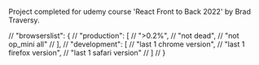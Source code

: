 Project completed for udemy course 'React Front to Back 2022' by Brad Traversy.

  // "browserslist": {
  //   "production": [
  //     ">0.2%",
  //     "not dead",
  //     "not op_mini all"
  //   ],
  //   "development": [
  //     "last 1 chrome version",
  //     "last 1 firefox version",
  //     "last 1 safari version"
  //   ]
  // }